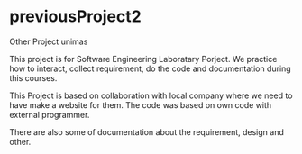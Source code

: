# previousProject2
Other Project unimas

This project is for Software Engineering Laboratary Porject.
We practice how to interact, collect requirement, do the code and documentation during this courses.

This Project is based on collaboration with local company where we need to have make a website for them.
The code was based on own code with external programmer.

There are also some of documentation about the requirement, design and other.
